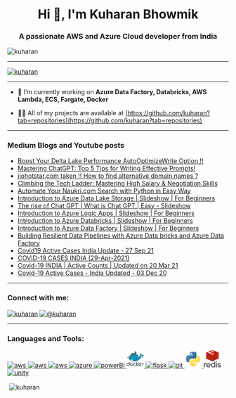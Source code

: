 <h1 align="center">Hi 👋, I'm Kuharan Bhowmik</h1>
<h3 align="center">A passionate AWS and Azure Cloud developer from India</h3>



<p align="left"> <img src="https://komarev.com/ghpvc/?username=kuharan&label=Profile%20views&color=0e75b6&style=flat" alt="kuharan" /> </p>

___

<p align="left"> <a href="https://github.com/ryo-ma/github-profile-trophy"><img src="https://github-profile-trophy.vercel.app/?username=kuharan&theme=onedark" alt="kuharan" /></a> </p>

___

- 🔭 I’m currently working on **Azure Data Factory, Databricks, AWS Lambda, ECS, Fargate, Docker**

- 👨‍💻 All of my projects are available at [https://github.com/kuharan?tab=repositories](https://github.com/kuharan?tab=repositories)

___

### Medium Blogs and Youtube posts
<!-- BLOG-POST-LIST:START -->
- [Boost Your Delta Lake Performance AutoOptimizeWrite Option !!](https://www.youtube.com/watch?v=bDq4Z8Kdkyg)
- [Mastering ChatGPT: Top 5 Tips for Writing Effective Prompts!](https://www.youtube.com/watch?v=tAvTXpdCx8U)
- [jiohotstar.com taken !! How to find alternative domain names ?](https://www.youtube.com/watch?v=rnB0R6Xm11w)
- [Climbing the Tech Ladder: Mastering High Salary &amp; Negotiation Skills](https://www.youtube.com/watch?v=qT0f8UWGCUQ)
- [Automate Your Naukri.com Search with Python in Easy Way](https://www.youtube.com/watch?v=lSMZLCYXJgA)
- [Introduction to Azure Data Lake Storage | Slideshow | For Beginners](https://www.youtube.com/watch?v=aRrqDRwq5NY)
- [The rise of Chat GPT | What is Chat GPT | Easy - Slideshow](https://www.youtube.com/watch?v=yc1aMSOOz7M)
- [Introduction to Azure Logic Apps | Slideshow | For Beginners](https://www.youtube.com/watch?v=SvTwbpcDivg)
- [Introduction to Azure Databricks | Slideshow | For Beginners](https://www.youtube.com/watch?v=ow7gxetl_BY)
- [Introduction to Azure Data Factory | Slideshow | For Beginners](https://www.youtube.com/watch?v=BDvIZarN-PU)
- [Building Resilient Data Pipelines with Azure Data bricks and Azure Data Factory](https://www.youtube.com/watch?v=aD-mmVhpHBI)
- [Covid19 Active Cases India Update - 27 Sep 21](https://www.youtube.com/watch?v=-vtlm0JooWs)
- [COVID-19 CASES INDIA &lpar;29-Apr-2021&rpar;](https://www.youtube.com/watch?v=tCfg1rhdees)
- [Covid-19 INDIA | Active Counts | Updated on 20 Mar 21](https://www.youtube.com/watch?v=75WGtwkDRnA)
- [Covid-19 Active Cases - India Updated - 03 Dec 20](https://www.youtube.com/watch?v=zng3oVH5KUM)
<!-- BLOG-POST-LIST:END -->

___

<h3 align="left">Connect with me:</h3>
<p align="left">
<a href="https://linkedin.com/in/kuharan" target="blank"><img align="center" src="https://raw.githubusercontent.com/rahuldkjain/github-profile-readme-generator/master/src/images/icons/Social/linked-in-alt.svg" alt="kuharan" height="30" width="40" /></a>
<a href="https://medium.com/@kuharan" target="blank"><img align="center" src="https://raw.githubusercontent.com/rahuldkjain/github-profile-readme-generator/master/src/images/icons/Social/medium.svg" alt="@kuharan" height="30" width="40" /></a>
</p>

___

<h3 align="left">Languages and Tools:</h3>
<p align="left"> 
  <a href="https://databricks.com/" target="_blank"> <img src="https://databricks.com/wp-content/uploads/2021/10/db-nav-logo.svg" alt="aws" width="40" height="40"/> </a>
  <a href="https://spark.apache.org/docs/latest/api/python/" target="_blank"> <img src="https://spark.apache.org/docs/latest/api/python/_static/spark-logo-reverse.png" alt="aws" width="40" height="40"/> </a>
  <a href="https://aws.amazon.com" target="_blank"> <img src="https://cdn.iconscout.com/icon/free/png-256/aws-1869025-1583149.png" alt="aws" width="40" height="40"/> </a> 
  <a href="https://azure.microsoft.com/en-in/" target="_blank"> <img src="https://www.vectorlogo.zone/logos/microsoft_azure/microsoft_azure-icon.svg" alt="azure" width="40" height="40"/> </a> 
  <a href="" target="_blank"> <img src="https://static.wikia.nocookie.net/logopedia/images/2/2c/Microsoft_Power_BI_%282020%29.svg/revision/latest/scale-to-width-down/96?cb=20200929195935" alt="powerBI" width="40" height="40"/> </a> 
  <a href="https://www.docker.com/" target="_blank"> <img src="https://raw.githubusercontent.com/devicons/devicon/master/icons/docker/docker-original-wordmark.svg" alt="docker" width="40" height="40"/> </a> 
  <a href="https://flask.palletsprojects.com/" target="_blank"> <img src="https://www.vectorlogo.zone/logos/pocoo_flask/pocoo_flask-icon.svg" alt="flask" width="40" height="40"/> </a> 
  <a href="https://git-scm.com/" target="_blank"> <img src="https://www.vectorlogo.zone/logos/git-scm/git-scm-icon.svg" alt="git" width="40" height="40"/> </a> 
  <a href="https://www.python.org" target="_blank"> <img src="https://raw.githubusercontent.com/devicons/devicon/master/icons/python/python-original.svg" alt="python" width="40" height="40"/> </a> 
  <a href="https://redis.io" target="_blank"> <img src="https://raw.githubusercontent.com/devicons/devicon/master/icons/redis/redis-original-wordmark.svg" alt="redis" width="40" height="40"/> </a> 
  <a href="https://unity.com/" target="_blank"> <img src="https://www.vectorlogo.zone/logos/unity3d/unity3d-icon.svg" alt="unity" width="40" height="40"/> </a> </p><p>&nbsp;<img align="center" src="https://github-readme-stats.vercel.app/api?username=kuharan&show_icons=true&locale=en&theme=tokyonight" alt="kuharan" /></p>
